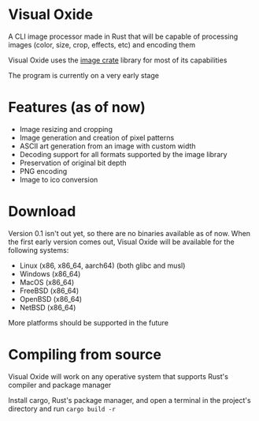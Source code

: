 # Visual Oxide
A CLI image processor made in Rust that will be capable of processing images (color, size, crop, effects, etc) and encoding them

Visual Oxide uses the [image crate](https://crates.io/crates/image) library for most of its capabilities 

The program is currently on a very early stage

# Features (as of now)
- Image resizing and cropping
- Image generation and creation of pixel patterns
- ASCII art generation from an image with custom width
- Decoding support for all formats supported by the image library
- Preservation of original bit depth
- PNG encoding
- Image to ico conversion

# Download

Version 0.1 isn't out yet, so there are no binaries available as of now.
When the first early version comes out, Visual Oxide will be available for the following systems:
- Linux (x86, x86_64, aarch64) (both glibc and musl)
- Windows (x86_64)
- MacOS (x86_64)
- FreeBSD (x86_64)
- OpenBSD (x86_64)
- NetBSD (x86_64)

More platforms should be supported in the future

# Compiling from source
Visual Oxide will work on any operative system that supports Rust's compiler and package manager

Install cargo, Rust's package manager, and open a terminal in the project's directory and run ``` cargo build -r ```
